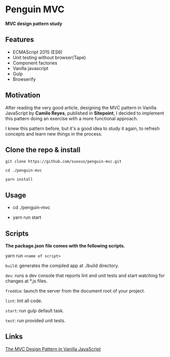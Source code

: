 # Penguin MVC

**MVC design pattern study**

## Features

* ECMAScript 2015 (ES6)
* Unit testing without browser(Tape)
* Component factories
* Vanilla javascript
* Gulp
* Browserify


## Motivation

After reading the very good article, designing the MVC pattern in Vanilla JavaScript by **Camilo Reyes**, published in **Sitepoint**, I decided to implement this pattern doing an exercise with a more functional approach.

I knew this pattern before, but it's a good idea to study it again, to refresh concepts and learn new things in the process.

## Clone the repo & install
```
git clone https://github.com/suxxus/penguin-mvc.git

cd ./penguin-mvc

yarn install
```

## Usage
* cd ./penguin-mvc

* yarn run start

## Scripts

**The package.json file comes with the following scripts.**

yarn run `<name of script>`

`build`: generates the compiled app at ./build directory.

`dev`: runs a dev console that reports lint and unit tests and start watching for changes at *.js files.

`freddie`: launch the server from the document root of your project.

`lint`: lint all code.

`start`: run gulp default task.

`test`: run provided unit tests.


## Links

[The MVC Design Pattern in Vanilla JavaScript](https://www.sitepoint.com/mvc-design-pattern-javascript/)

